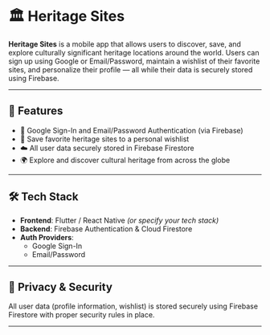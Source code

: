 # 🏛️ Heritage Sites

**Heritage Sites** is a mobile app that allows users to discover, save, and explore culturally significant heritage locations around the world. Users can sign up using Google or Email/Password, maintain a wishlist of their favorite sites, and personalize their profile — all while their data is securely stored using Firebase.

---

## 📱 Features

- 🔐 Google Sign-In and Email/Password Authentication (via Firebase)
- 📌 Save favorite heritage sites to a personal wishlist
- ☁️ All user data securely stored in Firebase Firestore
- 🌍 Explore and discover cultural heritage from across the globe

---

## 🛠️ Tech Stack

- **Frontend**: Flutter / React Native *(or specify your tech stack)*
- **Backend**: Firebase Authentication & Cloud Firestore
- **Auth Providers**:
  - Google Sign-In
  - Email/Password

---

## 🔐 Privacy & Security

All user data (profile information, wishlist) is stored securely using Firebase Firestore with proper security rules in place.  


---

